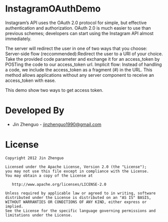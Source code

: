 InstagramOAuthDemo
==================

Instagram’s API uses the OAuth 2.0 protocol for simple, but effective authentication and authorization. OAuth 2.0 is much easier to use than previous schemes; developers can start using the Instagram API almost immediately. 

The server will redirect the user in one of two ways that you choose:
Server-side flow (reccommended):Redirect the user to a URI of your choice. Take the provided code parameter and exchange it for an access_token by POSTing the code to our access_token url.
Implicit flow: Instead of handling a code, we include the access_token as a fragment (#) in the URL. This method allows applications without any server component to receive an access_token with ease.

This demo show two ways to get access token.



Developed By
============

* Jin Zhenguo - <jinzhenguo1990@gmail.com>



License
=======

    Copyright 2012 Jin Zhenguo

    Licensed under the Apache License, Version 2.0 (the "License");
    you may not use this file except in compliance with the License.
    You may obtain a copy of the License at

       http://www.apache.org/licenses/LICENSE-2.0

    Unless required by applicable law or agreed to in writing, software
    distributed under the License is distributed on an "AS IS" BASIS,
    WITHOUT WARRANTIES OR CONDITIONS OF ANY KIND, either express or implied.
    See the License for the specific language governing permissions and
    limitations under the License.



